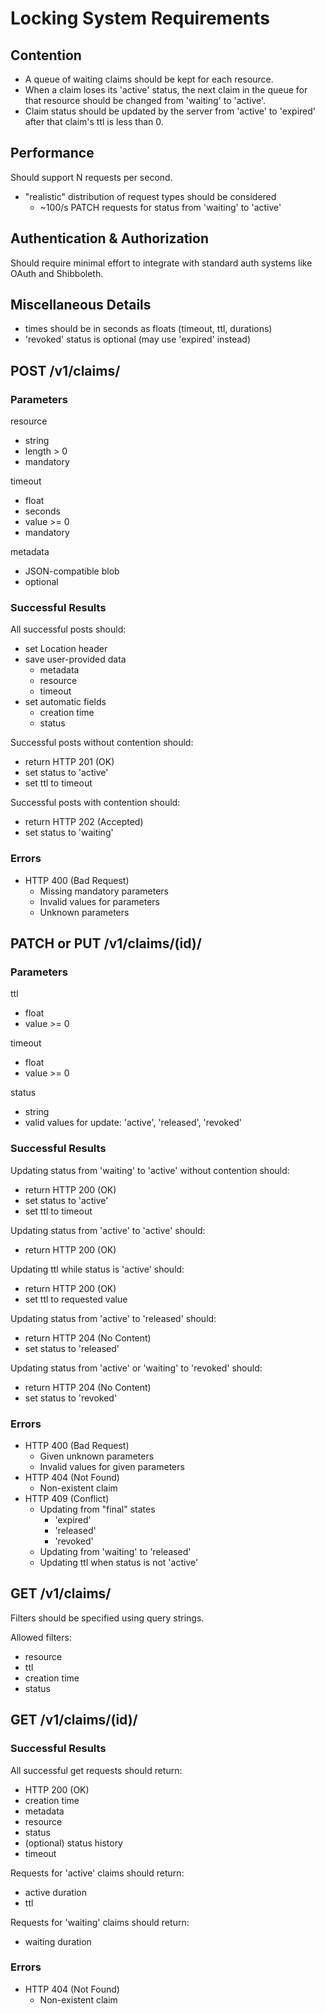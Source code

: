 # Locking System Requirements
## Contention
- A queue of waiting claims should be kept for each resource.
- When a claim loses its 'active' status, the next claim in the queue for that
  resource should be changed from 'waiting' to 'active'.
- Claim status should be updated by the server from 'active' to 'expired' after
  that claim's ttl is less than 0.


## Performance
Should support N requests per second.

- "realistic" distribution of request types should be considered
    - ~100/s PATCH requests for status from 'waiting' to 'active'


## Authentication & Authorization
Should require minimal effort to integrate with standard auth systems like
OAuth and Shibboleth.


## Miscellaneous Details
- times should be in seconds as floats (timeout, ttl, durations)
- 'revoked' status is optional (may use 'expired' instead)

## POST /v1/claims/
### Parameters
resource

- string
- length > 0
- mandatory

timeout

- float
- seconds
- value >= 0
- mandatory

metadata

- JSON-compatible blob
- optional

### Successful Results
All successful posts should:

- set Location header
- save user-provided data
    - metadata
    - resource
    - timeout
- set automatic fields
    - creation time
    - status

Successful posts without contention should:

- return HTTP 201 (OK)
- set status to 'active'
- set ttl to timeout

Successful posts with contention should:

- return HTTP 202 (Accepted)
- set status to 'waiting'

### Errors
- HTTP 400 (Bad Request)
    - Missing mandatory parameters
    - Invalid values for parameters
    - Unknown parameters


## PATCH or PUT /v1/claims/(id)/
### Parameters
ttl

- float
- value >= 0

timeout

- float
- value >= 0

status

- string
- valid values for update: 'active', 'released', 'revoked'

### Successful Results
Updating status from 'waiting' to 'active' without contention should:

- return HTTP 200 (OK)
- set status to 'active'
- set ttl to timeout

Updating status from 'active' to 'active' should:

- return HTTP 200 (OK)

Updating ttl while status is 'active' should:

- return HTTP 200 (OK)
- set ttl to requested value

Updating status from 'active' to 'released' should:

- return HTTP 204 (No Content)
- set status to 'released'

Updating status from 'active' or 'waiting' to 'revoked' should:

- return HTTP 204 (No Content)
- set status to 'revoked'

### Errors
- HTTP 400 (Bad Request)
    - Given unknown parameters
    - Invalid values for given parameters
- HTTP 404 (Not Found)
    - Non-existent claim
- HTTP 409 (Conflict)
    - Updating from "final" states
        - 'expired'
        - 'released'
        - 'revoked'
    - Updating from 'waiting' to 'released'
    - Updating ttl when status is not 'active'


## GET /v1/claims/
Filters should be specified using query strings.

Allowed filters:

- resource
- ttl
- creation time
- status


## GET /v1/claims/(id)/
### Successful Results
All successful get requests should return:

- HTTP 200 (OK)
- creation time
- metadata
- resource
- status
- (optional) status history
- timeout

Requests for 'active' claims should return:

- active duration
- ttl

Requests for 'waiting' claims should return:

- waiting duration

### Errors
- HTTP 404 (Not Found)
    - Non-existent claim
